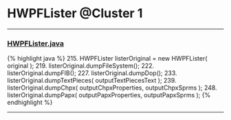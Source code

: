 # HWPFLister @Cluster 1

***

### [HWPFLister.java](https://searchcode.com/codesearch/view/97384386/)
{% highlight java %}
215. HWPFLister listerOriginal = new HWPFLister( original );
219. listerOriginal.dumpFileSystem();
222. listerOriginal.dumpFIB();
227.     listerOriginal.dumpDop();
233.     listerOriginal.dumpTextPieces( outputTextPiecesText );
239.     listerOriginal.dumpChpx( outputChpxProperties, outputChpxSprms );
248.     listerOriginal.dumpPapx( outputPapxProperties, outputPapxSprms );
{% endhighlight %}

***

